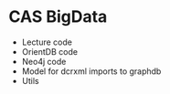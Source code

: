 # CAS BigData
* Lecture code
* OrientDB code
* Neo4j code
* Model for dcrxml imports to graphdb
* Utils
